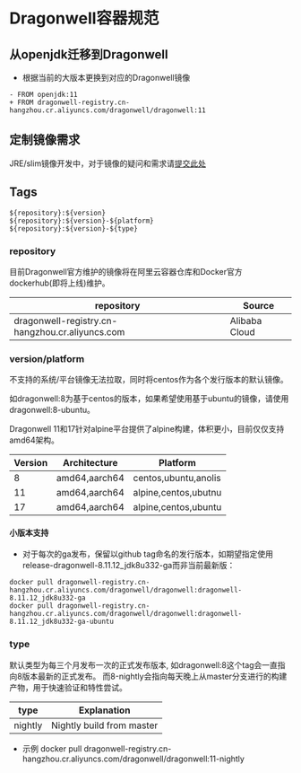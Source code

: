# Dragonwell容器规范

## 从openjdk迁移到Dragonwell
- 根据当前的大版本更换到对应的Dragonwell镜像
```
- FROM openjdk:11
+ FROM dragonwell-registry.cn-hangzhou.cr.aliyuncs.com/dragonwell/dragonwell:11
```
## 定制镜像需求
JRE/slim镜像开发中，对于镜像的疑问和需求请[提交此处](https://github.com/dragonwell-releng/dragonwell-containers/issues)


## Tags
```
${repository}:${version}
${repository}:${version}-${platform}
${repository}:${version}-${type}
```

### repository
目前Dragonwell官方维护的镜像将在阿里云容器仓库和Docker官方dockerhub(即将上线)维护。

| repository | Source |
|------------|--------|
| dragonwell-registry.cn-hangzhou.cr.aliyuncs.com|Alibaba Cloud|

### version/platform
不支持的系统/平台镜像无法拉取，同时将centos作为各个发行版本的默认镜像。

如dragonwell:8为基于centos的版本，如果希望使用基于ubuntu的镜像，请使用dragonwell:8-ubuntu。

Dragonwell 11和17针对alpine平台提供了alpine构建，体积更小，目前仅仅支持amd64架构。

| Version | Architecture  | Platform             |
|---------|---------------|----------------------|
| 8       | amd64,aarch64 | centos,ubuntu,anolis |
| 11      | amd64,aarch64 | alpine,centos,ubutnu |
| 17      | amd64,aarch64 | alpine,centos,ubuntu |

#### 小版本支持
- 对于每次的ga发布，保留以github tag命名的发行版本，如期望指定使用release-dragonwell-8.11.12_jdk8u332-ga而非当前最新版：
```
docker pull dragonwell-registry.cn-hangzhou.cr.aliyuncs.com/dragonwell/dragonwell:dragonwell-8.11.12_jdk8u332-ga
docker pull dragonwell-registry.cn-hangzhou.cr.aliyuncs.com/dragonwell/dragonwell:dragonwell-8.11.12_jdk8u332-ga-ubuntu
```


### type
默认类型为每三个月发布一次的正式发布版本, 如dragonwell:8这个tag会一直指向8版本最新的正式发布。
而8-nightly会指向每天晚上从master分支进行的构建产物，用于快速验证和特性尝试。

| type   | Explanation |
|-----|-----|
| nightly | Nightly build from master | 

- 示例
  docker pull dragonwell-registry.cn-hangzhou.cr.aliyuncs.com/dragonwell/dragonwell:11-nightly

